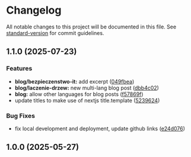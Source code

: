 # Changelog

All notable changes to this project will be documented in this file. See [standard-version](https://github.com/conventional-changelog/standard-version) for commit guidelines.

## 1.1.0 (2025-07-23)


### Features

* **blog/bezpieczenstwo-it:** add excerpt ([049fbea](https://github.com/burtek/dtrw-app-home/commit/049fbea587ed074463a0b8dfe0518636ff6170a3))
* **blog/laczenie-drzew:** new multi-lang blog post ([dbb4c02](https://github.com/burtek/dtrw-app-home/commit/dbb4c02bc6a57722f0b19f7e4197771fe95779b8))
* **blog:** allow other languages for blog posts ([f57869f](https://github.com/burtek/dtrw-app-home/commit/f57869f4f5f183b3266d24cd132e85615feff75b))
* update titles to make use of nextjs title.template ([5239624](https://github.com/burtek/dtrw-app-home/commit/5239624e0135040c917a73397aad7b4c58f9ac44))


### Bug Fixes

* fix local development and deployment, update github links ([e24d076](https://github.com/burtek/dtrw-app-home/commit/e24d0767be851a2b85b46b6e075f8a9cc9d42689))

## 1.0.0 (2025-05-27)
